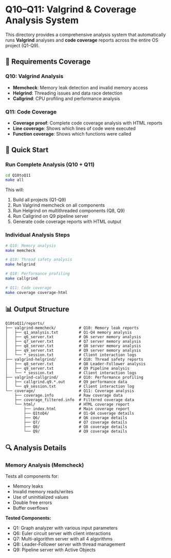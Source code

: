# Q10–Q11: Valgrind & Coverage Analysis System

This directory provides a comprehensive analysis system that automatically runs **Valgrind** analyses and **code coverage** reports across the entire OS project (Q1-Q9).

## 🎯 Requirements Coverage

### Q10: Valgrind Analysis
- **Memcheck**: Memory leak detection and invalid memory access
- **Helgrind**: Threading issues and data race detection  
- **Callgrind**: CPU profiling and performance analysis

### Q11: Code Coverage
- **Coverage proof**: Complete code coverage analysis with HTML reports
- **Line coverage**: Shows which lines of code were executed
- **Function coverage**: Shows which functions were called

## 🚀 Quick Start

### Run Complete Analysis (Q10 + Q11)
```bash
cd Q10toQ11
make all
```

This will:
1. Build all projects (Q1-Q9)
2. Run Valgrind memcheck on all components
3. Run Helgrind on multithreaded components (Q8, Q9)
4. Run Callgrind on Q9 pipeline server
5. Generate code coverage reports with HTML output

### Individual Analysis Steps
```bash
# Q10: Memory analysis
make memcheck

# Q10: Thread safety analysis  
make helgrind

# Q10: Performance profiling
make callgrind

# Q11: Code coverage
make coverage coverage-html
```

## 📊 Output Structure

```
Q10toQ11/reports/
├── valgrind-memcheck/          # Q10: Memory leak reports
│   ├── q1_analysis.txt         # Q1-Q4 memory analysis
│   ├── q6_server.txt           # Q6 server memory analysis
│   ├── q7_server.txt           # Q7 server memory analysis  
│   ├── q8_server.txt           # Q8 server memory analysis
│   ├── q9_server.txt           # Q9 server memory analysis
│   └── *_session.txt           # Client interaction logs
├── valgrind-helgrind/          # Q10: Thread safety reports
│   ├── q8_server.txt           # Q8 Leader-Follower analysis
│   ├── q9_server.txt           # Q9 Pipeline analysis
│   └── *_session.txt           # Client interaction logs  
├── valgrind-callgrind/         # Q10: Performance profiling
│   ├── callgrind.q9.*.out      # Q9 performance data
│   └── q9_session.txt          # Client interaction log
└── coverage/                   # Q11: Coverage analysis
    ├── coverage.info           # Raw coverage data
    ├── coverage_filtered.info  # Filtered coverage data
    └── html/                   # HTML coverage report
        ├── index.html          # Main coverage report
        ├── Q1toQ4/             # Q1-Q4 coverage details
        ├── Q6/                 # Q6 coverage details
        ├── Q7/                 # Q7 coverage details
        ├── Q8/                 # Q8 coverage details
        └── Q9/                 # Q9 coverage details
```

## 🔍 Analysis Details

### Memory Analysis (Memcheck)
Tests all components for:
- Memory leaks
- Invalid memory reads/writes
- Use of uninitialized values
- Double free errors
- Buffer overflows

**Tested Components:**
- Q1: Graph analyzer with various input parameters
- Q6: Euler circuit server with client interactions
- Q7: Multi-algorithm server with all 4 algorithms
- Q8: Leader-Follower server with thread management
- Q9: Pipeline server with Active Objects